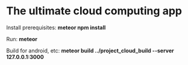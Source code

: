 # The ultimate cloud computing app

Install prerequisites: **meteor npm install**

Run: **meteor**

Build for android, etc: **meteor build ../project_cloud_build --server 127.0.0.1:3000**
